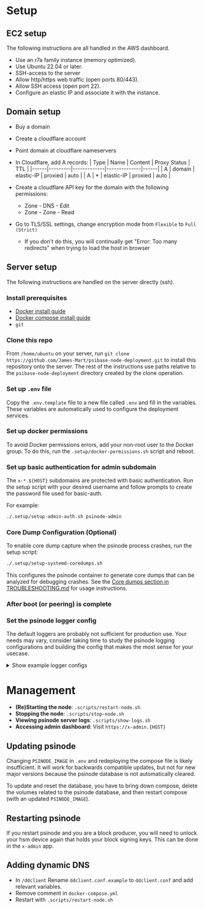 # Setup

## EC2 setup

The following instructions are all handled in the AWS dashboard.

* Use an r7a family instance (memory optimized).
* Use Ubuntu 22.04 or later.
* SSH-access to the server
* Allow http/https web traffic (open ports 80/443).
* Allow SSH access (open port 22).
* Configure an elastic IP and associate it with the instance.

## Domain setup

* Buy a domain
* Create a cloudflare account
* Point domain at cloudflare nameservers
* In Cloudflare, add A records:
  | Type | Name    | Content     | Proxy Status | TTL  |
  |------|---------|-------------|--------------|------|
  | A    | domain  | elastic-IP  | proxied      | auto |
  | A    | *       | elastic-IP  | proxied      | auto |

* Create a cloudflare API key for the domain with the following permissions:
  * Zone - DNS - Edit
  * Zone - Zone - Read

* Go to TLS/SSL settings, change encryption mode from `Flexible` to `Full (Strict)`
  * If you don't do this, you will continually get "Error: Too many redirects" when trying to load the host in browser

## Server setup

The following instructions are handled on the server directly (ssh).

### Install prerequisites

  * [Docker install guide](https://docs.docker.com/engine/install/)
  * [Docker compose install guide](https://docs.docker.com/compose/install/)
  * `git`

### Clone this repo

From `/home/ubuntu` on your server, run `git clone https://github.com/James-Mart/psibase-node-deployment.git` to install this repository onto the server.
The rest of the instructions use paths relative to the `psibase-node-deployment` directory created by the clone operation.

### Set up `.env` file

Copy the `.env.template` file to a new file called `.env` and fill in the variables. These variables are automatically used to configure the deployment services.

### Set up docker permissions

To avoid Docker permissions errors, add your non-root user to the Docker group.
To do this, run the `.setup/docker-permissions.sh` script and reboot.

### Set up basic authentication for admin subdomain

The `x-*.${HOST}` subdomains are protected with basic authentication. Run the setup script with your desired username and follow prompts to create the password file used for basic-auth.

For example:
```bash
./.setup/setup-admin-auth.sh psinode-admin
```

### Core Dump Configuration (Optional)

To enable core dump capture when the psinode process crashes, run the setup script:

```bash
./.setup/setup-systemd-coredumps.sh
```

This configures the psinode container to generate core dumps that can be analyzed for debugging crashes. See the [Core dumps section in TROUBLESHOOTING.md](./TROUBLESHOOTING.md#core-dumps) for usage instructions.

### After boot (or peering) is complete

### Set the psinode logger config

The default loggers are probably not sufficient for production use. Your needs may vary, consider taking time to study the psinode logging configurations and building the config that makes the most sense for your usecase.


<details>
  <summary>Show example logger configs</summary>

```
# Log non-http requests to stderr
[logger.stderr]
type   = console
filter = Severity >= debug & not ResponseStatus
format = [{TimeStamp}] [{Severity}]{?: [{RemoteEndpoint}]}: {Message}{?: {TransactionId}}{?: {BlockId}}{?RequestMethod:: {RequestMethod} {RequestHost}{RequestTarget}{?: {ResponseStatus}{?: {ResponseBytes}}}}{?: {ResponseTime} µs}{Indent:4:{TraceConsole}}

# Log all HTTP requests to a separate file
[logger.http]
type         = file
filter       = ResponseStatus
format       = [{TimeStamp}] [{RemoteEndpoint}]: {RequestHost}: {RequestMethod} {RequestTarget}{?: {ResponseStatus}{?: {ResponseBytes}}}
filename     = /root/psibase/db/http.log
target       = /root/psibase/db/http-%3N.log
rotationSize = 67108864
rotationTime = R/2022-10-01T00:00:00Z/P1D
maxFiles     = 10
flush        = on

# Log p2p traffic to a separate file
[logger.p2p]
type         = file
filter       = Severity >= debug & Channel = p2p
format       = [{TimeStamp}] [{Severity}]{?: [{RemoteEndpoint}]}: {Message}
filename     = /root/psibase/db/p2p.log
target       = /root/psibase/db/p2p-%3N.log
rotationSize = 67108864
rotationTime = R/2022-10-01T00:00:00Z/P1D
maxFiles     = 10
flush        = on

```  
</details>

# Management

- **(Re)Starting the node**: `.scripts/restart-node.sh`
- **Stopping the node**: `.scripts/stop-node.sh`
- **Viewing psinode server logs**: `.scripts/show-logs.sh`
- **Accessing admin dashboard**: Visit `https://x-admin.{HOST}`

## Updating psinode

Changing `PSINODE_IMAGE` in `.env` and redeploying the compose file is likely insufficient. It will work for backwards compatible updates, but not for new major versions because the psinode database is not automatically cleared.

To update and reset the database, you have to bring down compose, delete the volumes related to the psinode database, and then restart compose (with an updated `PSINODE_IMAGE`).

## Restarting psinode

If you restart psinode and you are a block producer, you will need to unlock your hsm device again that holds your block signing keys. This can be done in the `x-admin` app.

## Adding dynamic DNS
- In `/ddclient` Rename `ddclient.conf.example` to `ddclient.conf` and add relevant variables.
- Remove comment in `docker-compose.yml`
- Restart with `.scripts/restart-node.sh`